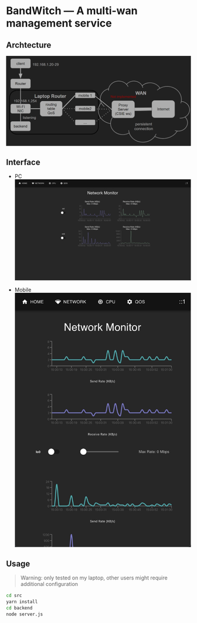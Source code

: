 # BandWitch — A multi-wan management service

## Archtecture

![](./structure.png)

## Interface

- PC
![](./pc.jpg)

- Mobile
![](./mobile.jpg)


## Usage

> Warning: only tested on my laptop, other users might require additional configuration

```bash
cd src
yarn install
cd backend
node server.js
```



